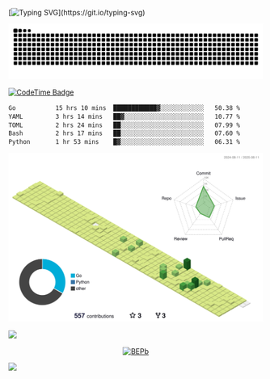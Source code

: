 [![Typing SVG](https://readme-typing-svg.demolab.com?font=JetBrains+Mono&duration=3000&center=true&vCenter=true&multiline=true&repeat=false&width=800&height=80&lines=Welcome+to+KevinMatt's+workshop;Do+not+go+gentle+into+that+good+night.)](https://git.io/typing-svg)

![snake-grid](https://raw.githubusercontent.com/kevinmatthe/kevinmatthe/output/github-contribution-grid-snake-dark.svg)

[![CodeTime Badge](https://img.shields.io/endpoint?style=flat-square&color=222&url=https%3A%2F%2Fapi.codetime.dev%2Fshield%3Fid%3D30418%26project%3D%26in=0)](https://codetime.dev)

<!--START_SECTION:waka-->

```txt
Go           15 hrs 10 mins  ████████████▓░░░░░░░░░░░░   50.38 %
YAML         3 hrs 14 mins   ██▓░░░░░░░░░░░░░░░░░░░░░░   10.77 %
TOML         2 hrs 24 mins   ██░░░░░░░░░░░░░░░░░░░░░░░   07.99 %
Bash         2 hrs 17 mins   ██░░░░░░░░░░░░░░░░░░░░░░░   07.60 %
Python       1 hr 53 mins    █▓░░░░░░░░░░░░░░░░░░░░░░░   06.31 %
```

<!--END_SECTION:waka-->

<!--   profile-green-animate -->
![](./profile-3d-contrib/profile-green-animate.svg)

<!--  2d history skills -->
<img src="https://cr-skills-chart-widget.azurewebsites.net/api/api?username=kevinmatthe" width="auto"></img>

<p align="center"> 
<a href="https://github.com/ryo-ma/github-profile-trophy"><img src="https://github-profile-trophy.vercel.app/?username=kevinmatthe" alt="BEPb" /></a>
</p>

<img src="https://cr-ss-service.azurewebsites.net/api/ScreenShot?widget=summary&username=kevinmatthe" width="auto"></img>
